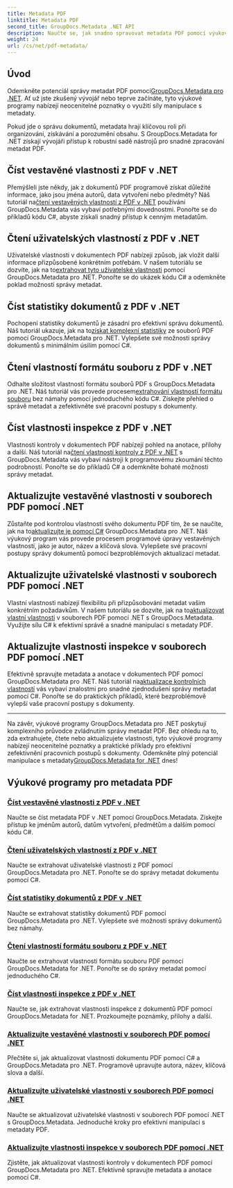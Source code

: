 ```yaml
---
title: Metadata PDF
linktitle: Metadata PDF
second_title: GroupDocs.Metadata .NET API
description: Naučte se, jak snadno spravovat metadata PDF pomocí výukových programů GroupDocs.Metadata for .NET. Přístup k vestavěným a uživatelským vlastnostem pomocí kódu C#.
weight: 24
url: /cs/net/pdf-metadata/
---
```

## Úvod

 Odemkněte potenciál správy metadat PDF pomocí[GroupDocs.Metadata pro .NET](https://www.groupdocs.com/products/metadata/net). Ať už jste zkušený vývojář nebo teprve začínáte, tyto výukové programy nabízejí neocenitelné poznatky o využití síly manipulace s metadaty.

Pokud jde o správu dokumentů, metadata hrají klíčovou roli při organizování, získávání a porozumění obsahu. S GroupDocs.Metadata for .NET získají vývojáři přístup k robustní sadě nástrojů pro snadné zpracování metadat PDF.

## Číst vestavěné vlastnosti z PDF v .NET

 Přemýšleli jste někdy, jak z dokumentů PDF programově získat důležité informace, jako jsou jména autorů, data vytvoření nebo předměty? Náš tutoriál na[čtení vestavěných vlastností z PDF v .NET](./read-built-in-properties-pdfs/) používání GroupDocs.Metadata vás vybaví potřebnými dovednostmi. Ponořte se do příkladů kódu C#, abyste získali snadný přístup k cenným metadatům.


## Čtení uživatelských vlastností z PDF v .NET

 Uživatelské vlastnosti v dokumentech PDF nabízejí způsob, jak vložit další informace přizpůsobené konkrétním potřebám. V našem tutoriálu se dozvíte, jak na to[extrahovat tyto uživatelské vlastnosti](./read-custom-properties-pdfs/) pomocí GroupDocs.Metadata pro .NET. Ponořte se do ukázek kódu C# a odemkněte poklad možností správy metadat.


## Číst statistiky dokumentů z PDF v .NET

 Pochopení statistiky dokumentů je zásadní pro efektivní správu dokumentů. Náš tutoriál ukazuje, jak na to[získat komplexní statistiky](./read-document-statistics-pdfs/) ze souborů PDF pomocí GroupDocs.Metadata pro .NET. Vylepšete své možnosti správy dokumentů s minimálním úsilím pomocí C#.

## Čtení vlastností formátu souboru z PDF v .NET

Odhalte složitost vlastností formátu souborů PDF s GroupDocs.Metadata pro .NET. Náš tutoriál vás provede procesem[extrahování vlastností formátu souboru](./read-file-format-properties-pdfs/) bez námahy pomocí jednoduchého kódu C#. Získejte přehled o správě metadat a zefektivněte své pracovní postupy s dokumenty.

## Číst vlastnosti inspekce z PDF v .NET

 Vlastnosti kontroly v dokumentech PDF nabízejí pohled na anotace, přílohy a další. Náš tutoriál na[čtení vlastností kontroly z PDF v .NET](./read-inspection-properties-pdfs/) s GroupDocs.Metadata vás vybaví nástroji k programovému zkoumání těchto podrobností. Ponořte se do příkladů C# a odemkněte bohaté možnosti správy metadat.

## Aktualizujte vestavěné vlastnosti v souborech PDF pomocí .NET

 Zůstaňte pod kontrolou vlastností svého dokumentu PDF tím, že se naučíte, jak na to[aktualizujte je pomocí C#](./update-built-in-properties-pdfs/) GroupDocs.Metadata pro .NET. Náš výukový program vás provede procesem programové úpravy vestavěných vlastností, jako je autor, název a klíčová slova. Vylepšete své pracovní postupy správy dokumentů pomocí bezproblémových aktualizací metadat.

## Aktualizujte uživatelské vlastnosti v souborech PDF pomocí .NET

 Vlastní vlastnosti nabízejí flexibilitu při přizpůsobování metadat vašim konkrétním požadavkům. V našem tutoriálu se dozvíte, jak na to[aktualizovat vlastní vlastnosti](./update-custom-properties-pdfs/) v souborech PDF pomocí .NET s GroupDocs.Metadata. Využijte sílu C# k efektivní správě a snadné manipulaci s metadaty PDF.

## Aktualizujte vlastnosti inspekce v souborech PDF pomocí .NET

 Efektivně spravujte metadata a anotace v dokumentech PDF pomocí GroupDocs.Metadata pro .NET. Náš tutoriál na[aktualizace kontrolních vlastností](./update-inspection-properties-pdfs/) vás vybaví znalostmi pro snadné zjednodušení správy metadat pomocí C#. Ponořte se do praktických příkladů, které bezproblémově vylepší vaše pracovní postupy s dokumenty.

----

Na závěr, výukové programy GroupDocs.Metadata pro .NET poskytují komplexního průvodce zvládnutím správy metadat PDF. Bez ohledu na to, zda extrahujete, čtete nebo aktualizujete vlastnosti, tyto výukové programy nabízejí neocenitelné poznatky a praktické příklady pro efektivní zefektivnění pracovních postupů s dokumenty. Odemkněte plný potenciál manipulace s metadaty[GroupDocs.Metadata for .NET](https://www.groupdocs.com/products/metadata/net) dnes!
## Výukové programy pro metadata PDF
### [Číst vestavěné vlastnosti z PDF v .NET](./read-built-in-properties-pdfs/)
Naučte se číst metadata PDF v .NET pomocí GroupDocs.Metadata. Získejte přístup ke jménům autorů, datům vytvoření, předmětům a dalším pomocí kódu C#.
### [Čtení uživatelských vlastností z PDF v .NET](./read-custom-properties-pdfs/)
Naučte se extrahovat uživatelské vlastnosti z PDF pomocí GroupDocs.Metadata pro .NET. Ponořte se do správy metadat dokumentu pomocí C#.
### [Číst statistiky dokumentů z PDF v .NET](./read-document-statistics-pdfs/)
Naučte se extrahovat statistiky dokumentů PDF pomocí GroupDocs.Metadata pro .NET. Vylepšete své možnosti správy dokumentů bez námahy.
### [Čtení vlastností formátu souboru z PDF v .NET](./read-file-format-properties-pdfs/)
Naučte se extrahovat vlastnosti formátu souboru PDF pomocí GroupDocs.Metadata for .NET. Ponořte se do správy metadat pomocí jednoduchého C#.
### [Číst vlastnosti inspekce z PDF v .NET](./read-inspection-properties-pdfs/)
Naučte se, jak extrahovat vlastnosti inspekce z dokumentů PDF pomocí GroupDocs.Metadata for .NET. Prozkoumejte poznámky, přílohy a další.
### [Aktualizujte vestavěné vlastnosti v souborech PDF pomocí .NET](./update-built-in-properties-pdfs/)
Přečtěte si, jak aktualizovat vlastnosti dokumentu PDF pomocí C# a GroupDocs.Metadata pro .NET. Programově upravujte autora, název, klíčová slova a další.
### [Aktualizujte uživatelské vlastnosti v souborech PDF pomocí .NET](./update-custom-properties-pdfs/)
Naučte se aktualizovat uživatelské vlastnosti v souborech PDF pomocí .NET s GroupDocs.Metadata. Jednoduché kroky pro efektivní manipulaci s metadaty PDF.
### [Aktualizujte vlastnosti inspekce v souborech PDF pomocí .NET](./update-inspection-properties-pdfs/)
Zjistěte, jak aktualizovat vlastnosti kontroly v dokumentech PDF pomocí GroupDocs.Metadata pro .NET. Efektivně spravujte metadata a anotace pomocí C#.